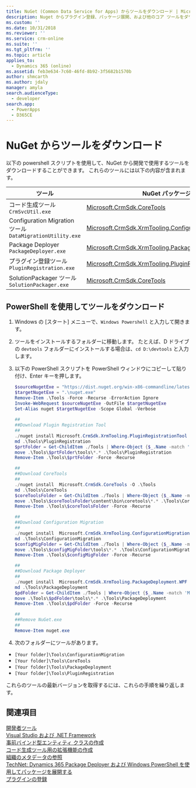 ```yaml
---
title: NuGet (Common Data Service for Apps) からツールをダウンロード | Microsoft Docs
description: Nuget からプラグイン登録、パッケージ展開、および他のコア ツールをダウンロードします。
ms.custom: ''
ms.date: 10/31/2018
ms.reviewer: ''
ms.service: crm-online
ms.suite: ''
ms.tgt_pltfrm: ''
ms.topic: article
applies_to:
  - Dynamics 365 (online)
ms.assetid: feb3e634-7c60-46fd-8b92-3f5682b1570b
author: shmcarth
ms.author: jdaly
manager: amyla
search.audienceType:
  - developer
search.app:
  - PowerApps
  - D365CE
---
```


# <a name="download-tools-from-nuget"></a>NuGet からツールをダウンロード 

以下の powershell スクリプトを使用して、NuGet から開発で使用するツールをダウンロードすることができます。 これらのツールには以下の内容が含まれます。

|ツール|NuGet パッケージ|
|-|-|
|コード生成ツール `CrmSvcUtil.exe`|[Microsoft.CrmSdk.CoreTools](https://www.nuget.org/packages/Microsoft.CrmSdk.CoreTools)|
|Configuration Migration ツール `DataMigrationUtility.exe`|[Microsoft.CrmSdk.XrmTooling.ConfigurationMigration.Wpf](https://www.nuget.org/packages/Microsoft.CrmSdk.XrmTooling.ConfigurationMigration.Wpf)|
|Package Deployer `PackageDeployer.exe`|[Microsoft.CrmSdk.XrmTooling.PackageDeployment.WPF](https://www.nuget.org/packages/Microsoft.CrmSdk.XrmTooling.PackageDeployment.Wpf)|
|プラグイン登録ツール `PluginRegistration.exe` |[Microsoft.CrmSdk.XrmTooling.PluginRegistrationTool](https://www.nuget.org/packages/Microsoft.CrmSdk.XrmTooling.PluginRegistrationTool)|
|SolutionPackager ツール `SolutionPackager.exe`|[Microsoft.CrmSdk.CoreTools](https://www.nuget.org/packages/Microsoft.CrmSdk.CoreTools)|

## <a name="download-tools-using-powershell"></a>PowerShell を使用してツールをダウンロード

1. Windows の [スタート] メニューで、`Windows Powershell` と入力して開きます。
1. ツールをインストールするフォルダーに移動します。 たとえば、D ドライブの `devtools` フォルダーにインストールする場合は、`cd D:\devtools` と入力します。
1. 以下の PowerShell スクリプトを PowerShell ウィンドウにコピーして貼り付け、Enter キーを押します。

    ```powershell
    $sourceNugetExe = "https://dist.nuget.org/win-x86-commandline/latest/nuget.exe"
    $targetNugetExe = ".\nuget.exe"
    Remove-Item .\Tools -Force -Recurse -ErrorAction Ignore
    Invoke-WebRequest $sourceNugetExe -OutFile $targetNugetExe
    Set-Alias nuget $targetNugetExe -Scope Global -Verbose
        
    ##
    ##Download Plugin Registration Tool
    ##
    ./nuget install Microsoft.CrmSdk.XrmTooling.PluginRegistrationTool -O .\Tools
    md .\Tools\PluginRegistration
    $prtFolder = Get-ChildItem ./Tools | Where-Object {$_.Name -match 'Microsoft.CrmSdk.XrmTooling.PluginRegistrationTool.'}
    move .\Tools\$prtFolder\tools\*.* .\Tools\PluginRegistration
    Remove-Item .\Tools\$prtFolder -Force -Recurse
    
    ##
    ##Download CoreTools
    ##
    ./nuget install  Microsoft.CrmSdk.CoreTools -O .\Tools
    md .\Tools\CoreTools
    $coreToolsFolder = Get-ChildItem ./Tools | Where-Object {$_.Name -match 'Microsoft.CrmSdk.CoreTools.'}
    move .\Tools\$coreToolsFolder\content\bin\coretools\*.* .\Tools\CoreTools
    Remove-Item .\Tools\$coreToolsFolder -Force -Recurse

    ##
    ##Download Configuration Migration
    ##
    ./nuget install  Microsoft.CrmSdk.XrmTooling.ConfigurationMigration.Wpf -O .\Tools
    md .\Tools\ConfigurationMigration
    $configMigFolder = Get-ChildItem ./Tools | Where-Object {$_.Name -match 'Microsoft.CrmSdk.XrmTooling.ConfigurationMigration.Wpf.'}
    move .\Tools\$configMigFolder\tools\*.* .\Tools\ConfigurationMigration
    Remove-Item .\Tools\$configMigFolder -Force -Recurse
    
    ##
    ##Download Package Deployer 
    ##
    ./nuget install  Microsoft.CrmSdk.XrmTooling.PackageDeployment.WPF -O .\Tools
    md .\Tools\PackageDeployment
    $pdFolder = Get-ChildItem ./Tools | Where-Object {$_.Name -match 'Microsoft.CrmSdk.XrmTooling.PackageDeployment.Wpf.'}
    move .\Tools\$pdFolder\tools\*.* .\Tools\PackageDeployment
    Remove-Item .\Tools\$pdFolder -Force -Recurse

    ##
    ##Remove NuGet.exe
    ##
    Remove-Item nuget.exe    
    ```

1. 次のフォルダーにツールがあります。

- `[Your folder]\Tools\ConfigurationMigration`
- `[Your folder]\Tools\CoreTools`
- `[Your folder]\Tools\PackageDeployment`
- `[Your folder]\Tools\PluginRegistration`

これらのツールの最新バージョンを取得するには、これらの手順を繰り返します。

## <a name="see-also"></a>関連項目

[開発者ツール](developer-tools.md)<br />
[Visual Studio および .NET Framework](org-service/visual-studio-dot-net-framework.md)<br />
[事前バインド型エンティティ クラスの作成](/dynamics365/customer-engagement/developer/org-service/create-early-bound-entity-classes-code-generation-tool)<br />
[コード生成ツール用の拡張機能の作成](org-service/extend-code-generation-tool.md)<br />
[組織のメタデータの参照](browse-your-metadata.md)<br />
[TechNet: Dynamics 365 Package Deployer および Windows PowerShell を使用してパッケージを展開する](/dynamics365/customer-engagement/admin/deploy-packages-using-package-deployer-windows-powershell)<br />
[プラグインの登録](register-plug-in.md)<br />
